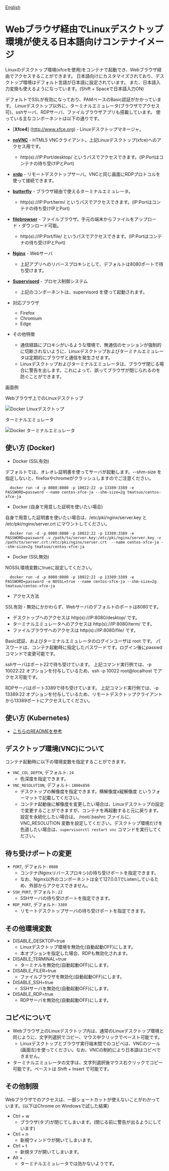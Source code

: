 [English](./README.en.md)

# Webブラウザ経由でLinuxデスクトップ環境が使える日本語向けコンテナイメージ

Linuxのデスクトップ環境(xfceを使用)をコンテナで起動でき、Webブラウザ経由でアクセスすることができます。
日本語向けにカスタマイズされており、デスクトップ環境はデフォルト言語が日本語に設定されています。
また、日本語入力変換も使えるようになっています。(Shift + Spaceで日本語入力ON)

デフォルトでSSLが有効になっており、PAMベースのBasic認証がかかっています。
Linuxデスクトップ以外に、ターミナルエミュレータ(ブラウザでアクセス可)、sshサーバ、RDPサーバ、ファイルブラウザアプリも搭載しています。
使っている主なコンポーネントは以下の通りです。

* [**Xfce4**] (http://www.xfce.org) - Linuxデスクトップマネージャ。
* [**noVNC**](https://github.com/novnc/noVNC) - HTML5 VNCクライアント。上記Linuxデスクトップ(xfce)へのアクセス用です。
   * http(s)://IP:Port/desktop/ というパスでアクセスできます。(IP:Portはコンテナの待ち受けIPとPort)
* [**xrdp**](https://github.com/neutrinolabs/xrdp) - リモートデスクトップサーバ。VNCと同じ画面にRDPプロトコルを使って接続できます。
* [**butterfly**](https://github.com/paradoxxxzero/butterfly) - ブラウザ経由で使えるターミナルエミュレータ。
   * http(s)://IP:Port/term/ というパスでアクセスできます。(IP:Portはコンテナの待ち受けIPとPort)
* [**filebrowser**](https://github.com/filebrowser/filebrowser) - ファイルブラウザ。手元の端末からファイルをアップロード・ダウンロード可能。
   * http(s)://IP:Port/file/ というパスでアクセスできます。(IP:Portはコンテナの待ち受けIPとPort)
* [**Nginx**](https://github.com/nginx/nginx) - Webサーバ
   * 上記アプリへのリバースプロキシとして、デフォルトは8080ポートで待ち受けます。
* [**Supervisord**](http://supervisord.org/) - プロセス制御システム
   * 上記のコンポーネントは、supervisord を使って起動されます。

* 対応ブラウザ
  * Firefox
  * Chromium
  * Edge

* その他特徴
  * 通信経路にプロキシがいるような環境で、無通信のセッションが強制的に切断されないように、Linuxデスクトップおよびターミナルエミュレータは定期的にブラウザと通信を発生させます。
  * Linuxデスクトップおよびターミナルエミュレータは、ブラウザ閉じる場合に警告を出します。これによって、誤ってブラウザが閉じられるのを防ぐことができます。
  
画面例

Webブラウザ上でのLinuxデスクトップ

![Docker Linuxデスクトップ](.pics/screen-desktop.png)

ターミナルエミュレータ

![Docker ターミナルエミュレータ](.pics/screen-term.png)

## 使い方 (Docker)

- Docker (SSL有効)

デフォルトでは、オレオレ証明書を使ってサーバが起動します。--shm-size を指定しないと、firefoxやchromeがクラッシュしますのでご注意ください。

      docker run -d -p 8080:8080 -p 10022:22 -p 13389:3389 -e PASSWORD=password --name centos-xfce-ja --shm-size=2g tmatsuo/centos-xfce-ja

- Docker (自身で用意した証明を使いたい場合)

自身で用意した証明書を使いたい場合は、/etc/pki/nginx/server.key と /etc/pki/nginx/server.crt にマウントしてください。

      docker run -d -p 8080:8080 -p 10022:22 -p 13389:3389 -e PASSWORD=password -v /path/to/server.key:/etc/pki/nginx/server.key -v /path/to/server.crt:/etc/pki/nginx/server.crt  --name centos-xfce-ja --shm-size=2g tmatsuo/centos-xfce-ja

- Docker (SSL無効)

NOSSL環境変数にtrueに設定してください。

      docker run -d -p 8080:8080 -p 10022:22 -p 13389:3389 -e PASSWORD=password -e NOSSL=true --name centos-xfce-ja --shm-size=2g tmatsuo/centos-xfce-ja

- アクセス方法

SSL有効・無効にかかわらず、Webサーバのデフォルトのポートは8080です。

* デスクトップへのアクセスは http(s)://IP:8080/desktop/ です。
* ターミナルエミュレータへのアクセスは http(s)://IP:8080/term/ です。
* ファイルブラウザへのアクセスは http(s)://IP:8080/file/ です。

Basic認証、およびターミナルエミュレータのログインユーザは root です。
パスワードは、コンテナ起動時に指定したパスワードです。ログイン後にpasswdコマンドで変更可能です。

sshサーバはポート22で待ち受けています。
上記コマンド実行例では、-p 10022:22 オプションを付与しているため、ssh -p 10022 root@localhost でアクセス可能です。

RDPサーバはポート3389で待ち受けています。
上記コマンド実行例では、-p 13389:22 オプションを付与しているため、リモートデスクトップクライアントから13389ポートにアクセスしてください。

## 使い方 (Kubernetes)

* [こちらのREADMEを参考](./kubernetes/README.md)

## デスクトップ環境(VNC)について

コンテナ起動時に以下の環境変数を指定することができます。

* `VNC_COL_DEPTH`, デフォルト: `24`
  * 色深度を指定できます。
* `VNC_RESOLUTION`, デフォルト: `1800x850`
  * デスクトップの解像度を指定できます。横解像度x縦解像度 というフォーマットで記載してください。
  * コンテナ起動後に解像度を変更したい場合は、Linuxデスクトップの設定で変更することができますが、コンテナを再起動すると元に戻ります。設定を永続化したい場合は、 /root/.bashrc ファイルに、VNC_RESOLUTION 変数を設定してください。デスクトップ環境だけを色道したい場合は、`supervisorctl restart vnc` コマンドを実行してください。

## 待ち受けポートの変更

* `PORT`, デフォルト: `8080`
  * コンテナ(Nginxリバースプロキシ)の待ち受けポートを指定できます。
  * なお、Nginx以外のコンポーネントは全て127.0.0.1でListenしているため、外部からアクセスできません。
* `SSH_PORT`, デフォルト: `22`
  * SSHサーバの待ち受けポートを指定できます。
* `RDP_PORT`, デフォルト: `3389`
  * リモートデスクトップサーバの待ち受けポートを指定できます。

## その他環境変数

* DISABLE_DESKTOP=true
  * Linuxデスクトップ環境を無効化(自動起動OFF)にします。
  * 本オプションを指定した場合、RDPも無効化されます。
* DISABLE_TERMINAL=true
  * ターミナルを無効化(自動起動OFF)にします。
* DISABLE_FILER=true
  * ファイルブラウザを無効化(自動起動OFF)にします。
* DISABLE_SSH=true
  * SSHサーバを無効化(自動起動OFF)にします。
* DISABLE_RDP=true
  * RDPサーバを無効化(自動起動OFF)にします。

## コピペについて

* Webブラウザ上のLinuxデスクトップ内は、通常のLinuxデスクトップ環境と同じように、文字列選択でコピー、マウス中クリックでペースト可能です。
  * Linuxデスクトップとブラウザ実行端末間でのコピペは、VNCのツール(画面左)を使ってください。なお、VNCの制約により日本語はコピペできません。
* ターミナルエミュレータの文字は、文字列選択後マウス右クリックでコピー可能です。ペーストは Shift + Insert で可能です。

## その他制限

Webブラウザでのアクセスは、一部ショートカットが使えないことがわかっています。(以下はChrome on Windowsで試した結果)

* Ctrl + w
   * ブラウザ(タブ)が閉じてしまいます。(閉じる前に警告が出るようにしています)
* Ctrl + n
   * 新規ウィンドウが開いてしまいます。
* Ctrl + t
   * 新規タブが開いてしまいます。
* Alt + .
   * ターミナルエミュレータでは効かないようです。

